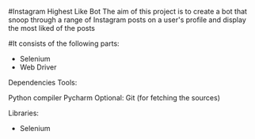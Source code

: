 

#Instagram Highest Like Bot
The aim of this project is to create a bot that snoop through a range of Instagram posts on a user's profile and display the most liked of the posts

#It consists of the following parts:
* Selenium
* Web Driver


Dependencies
Tools:

Python compiler
Pycharm
Optional: Git (for fetching the sources)

Libraries:

* Selenium
